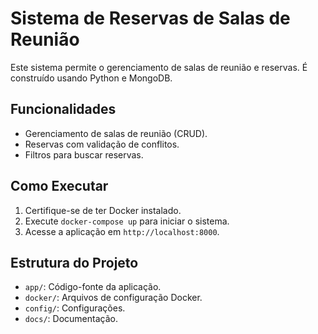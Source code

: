 
# Sistema de Reservas de Salas de Reunião

Este sistema permite o gerenciamento de salas de reunião e reservas. É construído usando Python e MongoDB.

## Funcionalidades

- Gerenciamento de salas de reunião (CRUD).
- Reservas com validação de conflitos.
- Filtros para buscar reservas.

## Como Executar

1. Certifique-se de ter Docker instalado.
2. Execute `docker-compose up` para iniciar o sistema.
3. Acesse a aplicação em `http://localhost:8000`.

## Estrutura do Projeto

- `app/`: Código-fonte da aplicação.
- `docker/`: Arquivos de configuração Docker.
- `config/`: Configurações.
- `docs/`: Documentação.

